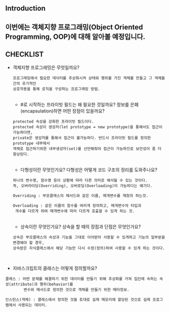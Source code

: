 
## Introduction

  이번에는 객체지향 프로그래밍(Object Oriented Programming, OOP)에 대해 알아볼 예정입니다.
  ---------------------------------------------------------------------------------
  
  
## CHECKLIST


+ 객체지향 프로그래밍은 무엇일까요?
  ```
  프로그래밍에서 필요한 데이터를 추상화시켜 상태와 행위를 가진 객체를 만들고 그 객체들 간의 유기적인 
  상호작용을 통해 로직을 구성하는 프로그래밍 방법.
  ```
  <br/>
  
  + #로 시작하는 프라이빗 필드는 왜 필요한 것일까요? 정보를 은폐(encapsulation)하면 어떤 장점이 있을까요?
  ```
  protected 속성을 강화한 프라이빗 필드이다.
  protected 속성이 생성자(let prototype = new prototype)을 통해서도 접근이 가능하다면,
  private은 생성자를 통해서 접근이 불가능하다. 반드시 프라이빗 필드를 정의한 prototype 내부에서
  객체로 접근하기위한 내부생성자(set)를 선언해줘야 접근이 가능하므로 보안성이 좀 더 향상된다.
  ```
  <br/>

  + 다형성이란 무엇인가요? 다형성은 어떻게 코드 구조의 정리를 도와주나요?
  ```
  하나의 변수명, 함수명 등이 상황에 따라 다른 의미로 해석될 수 있는 것이다.
  즉, 오버라이딩(Overriding), 오버로딩(Overloading)이 가능하다는 얘기다.

  Overriding : 부모클래스의 메서드와 같은 이름, 매개변수를 재정의 하는것.

  Overloading : 같은 이름의 함수를 여러개 정의하고, 매개변수의 타입과 
   개수를 다르게 하여 매개변수에 따라 다르게 호출할 수 있게 하는 것.

  ```
  <br/>

  + 상속이란 무엇인가요? 상속을 할 때의 장점과 단점은 무엇인가요?
  ```
  상속은 부모클래스의 속성과 기능을 그대로 이어받아 사용할 수 있게하고 기능의 일부분을 변경해야 할 경우,
  상속받은 자식클래스에서 해당 기능만 다시 수정(정의)하여 사용할 수 있게 하는 것이다.

  ```
  <br/>

+ 자바스크립트의 클래스는 어떻게 정의할까요?
```
클래스 : 어떤 문제를 해결하기 위한 데이터를 만들기 위해 추상화를 거쳐 집단에 속하는 속성(attribute)과 행위(behavior)를 
        변수와 메서드로 정의한 것으로 객체를 만들기 위한 메타정보.

인스턴스(객체) : 클래스에서 정의한 것을 토대로 실제 메모리에 할당된 것으로 실제 프로그램에서 사용되는 데이터.
```
